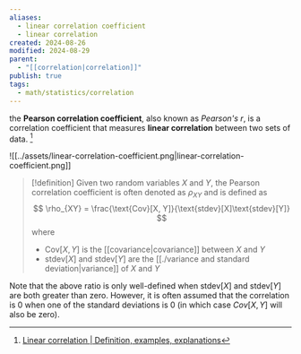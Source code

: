 ```yaml
---
aliases:
  - linear correlation coefficient
  - linear correlation
created: 2024-08-26
modified: 2024-08-29
parent:
  - "[[correlation|correlation]]"
publish: true
tags:
  - math/statistics/correlation
---
```

the **Pearson correlation coefficient**, also known as _Pearson's r_, is a correlation coefficient that measures **linear correlation** between two sets of data. [^1]

![[../assets/linear-correlation-coefficient.png|linear-correlation-coefficient.png]]

> [!definition]
> Given two random variables $X$ and $Y$, the Pearson correlation coefficient is often denoted as $\rho_{XY}$ and is defined as
>$$
\rho_{XY} = \frac{\text{Cov}[X, Y]}{\text{stdev}[X]\text{stdev}[Y]}
>$$
>where
> - $\text{Cov}[X, Y]$ is the [[covariance|covariance]] between $X$ and $Y$
> - $\text{stdev}[X]$ and $\text{stdev}[Y]$ are the [[./variance and standard deviation|variance]] of $X$ and $Y$

Note that the above ratio is only well-defined when $\text{stdev}[X]$ and $\text{stdev}[Y]$ are both greater than zero. However, it is often assumed that the correlation is 0 when one of the standard deviations is 0 (in which case $Cov[X, Y]$ will also be zero).

[^1]: [Linear correlation | Definition, examples, explanations](https://statlect.com/fundamentals-of-probability/linear-correlation)